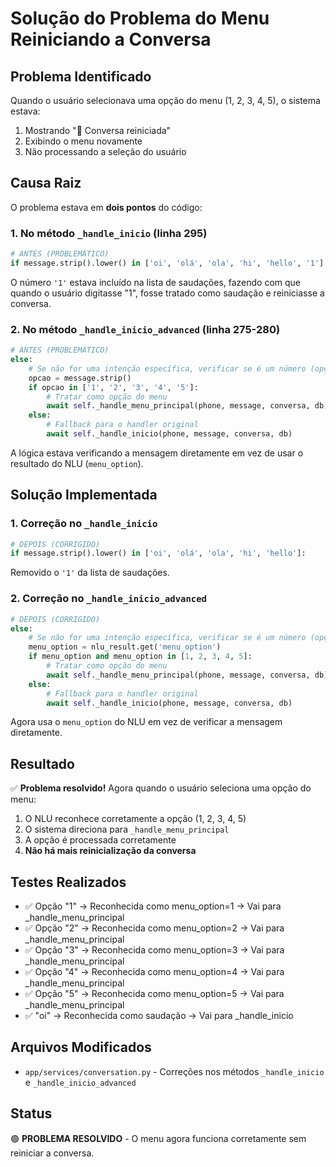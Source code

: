 # Solução do Problema do Menu Reiniciando a Conversa

## Problema Identificado

Quando o usuário selecionava uma opção do menu (1, 2, 3, 4, 5), o sistema estava:
1. Mostrando "🔄 Conversa reiniciada"
2. Exibindo o menu novamente
3. Não processando a seleção do usuário

## Causa Raiz

O problema estava em **dois pontos** do código:

### 1. No método `_handle_inicio` (linha 295)
```python
# ANTES (PROBLEMÁTICO)
if message.strip().lower() in ['oi', 'olá', 'ola', 'hi', 'hello', '1']:
```

O número `'1'` estava incluído na lista de saudações, fazendo com que quando o usuário digitasse "1", fosse tratado como saudação e reiniciasse a conversa.

### 2. No método `_handle_inicio_advanced` (linha 275-280)
```python
# ANTES (PROBLEMÁTICO)
else:
    # Se não for uma intenção específica, verificar se é um número (opção do menu)
    opcao = message.strip()
    if opcao in ['1', '2', '3', '4', '5']:
        # Tratar como opção do menu
        await self._handle_menu_principal(phone, message, conversa, db)
    else:
        # Fallback para o handler original
        await self._handle_inicio(phone, message, conversa, db)
```

A lógica estava verificando a mensagem diretamente em vez de usar o resultado do NLU (`menu_option`).

## Solução Implementada

### 1. Correção no `_handle_inicio`
```python
# DEPOIS (CORRIGIDO)
if message.strip().lower() in ['oi', 'olá', 'ola', 'hi', 'hello']:
```

Removido o `'1'` da lista de saudações.

### 2. Correção no `_handle_inicio_advanced`
```python
# DEPOIS (CORRIGIDO)
else:
    # Se não for uma intenção específica, verificar se é um número (opção do menu)
    menu_option = nlu_result.get('menu_option')
    if menu_option and menu_option in [1, 2, 3, 4, 5]:
        # Tratar como opção do menu
        await self._handle_menu_principal(phone, message, conversa, db)
    else:
        # Fallback para o handler original
        await self._handle_inicio(phone, message, conversa, db)
```

Agora usa o `menu_option` do NLU em vez de verificar a mensagem diretamente.

## Resultado

✅ **Problema resolvido!** Agora quando o usuário seleciona uma opção do menu:

1. O NLU reconhece corretamente a opção (1, 2, 3, 4, 5)
2. O sistema direciona para `_handle_menu_principal`
3. A opção é processada corretamente
4. **Não há mais reinicialização da conversa**

## Testes Realizados

- ✅ Opção "1" → Reconhecida como menu_option=1 → Vai para _handle_menu_principal
- ✅ Opção "2" → Reconhecida como menu_option=2 → Vai para _handle_menu_principal  
- ✅ Opção "3" → Reconhecida como menu_option=3 → Vai para _handle_menu_principal
- ✅ Opção "4" → Reconhecida como menu_option=4 → Vai para _handle_menu_principal
- ✅ Opção "5" → Reconhecida como menu_option=5 → Vai para _handle_menu_principal
- ✅ "oi" → Reconhecida como saudação → Vai para _handle_inicio

## Arquivos Modificados

- `app/services/conversation.py` - Correções nos métodos `_handle_inicio` e `_handle_inicio_advanced`

## Status

🟢 **PROBLEMA RESOLVIDO** - O menu agora funciona corretamente sem reiniciar a conversa. 